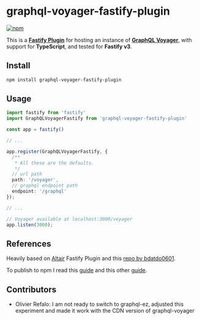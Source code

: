 # graphql-voyager-fastify-plugin

[![npm](https://img.shields.io/npm/v/graphql-voyager-fastify-plugin.svg)](https://www.npmjs.com/package/graphql-voyager-fastify-plugin)

This is a [**Fastify Plugin**](https://www.fastify.io/docs/master/Plugins/) for hosting an instance of [**GraphQL Voyager**](https://github.com/APIs-guru/graphql-voyager), with support for **TypeScript**, and tested for **Fastify v3**.

## Install

```sh
npm install graphql-voyager-fastify-plugin
```

## Usage

```ts
import fastify from 'fastify'
import GraphQLVoyagerFastify from 'graphql-voyager-fastify-plugin'

const app = fastify()

// ...

app.register(GraphQLVoyagerFastify, {
  /**
   * All these are the defaults.
   */
  // url path
  path: '/voyager',
  // graphql endpoint path
  endpoint: '/graphql'
});

// ...

// Voyager available at localhost:3000/voyager
app.listen(3000);
```

## References

Heavily based on [Altair](https://github.com/altair-graphql/altair) Fastify Plugin and this [repo by bdatdo0601](https://github.com/bdatdo0601/graphql-api-starter/blob/master/src/plugins/voyager/index.js). 

To publish to npm I read this [guide](https://cameronnokes.com/blog/the-30-second-guide-to-publishing-a-typescript-package-to-npm/) and this other [guide](https://itnext.io/step-by-step-building-and-publishing-an-npm-typescript-package-44fe7164964c).

## Contributors

* Olivier Refalo: I am not ready to switch to graphql-ez, adjusted this experiment and made it work with the CDN version of graphql-voyager